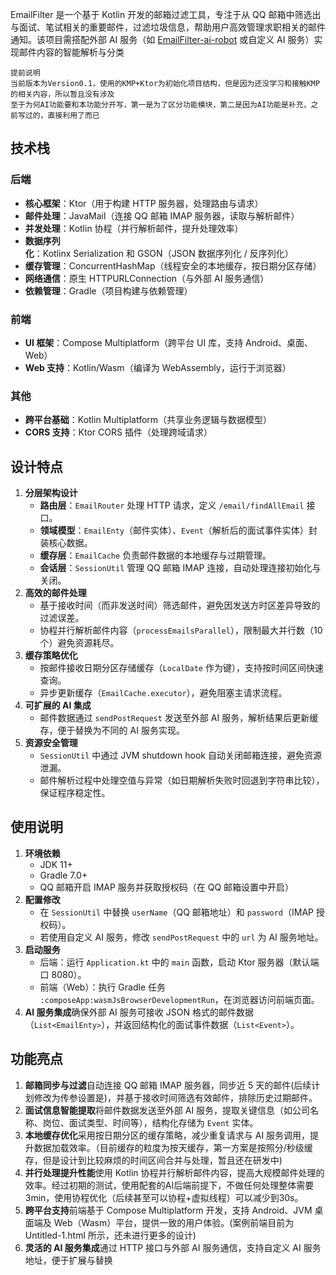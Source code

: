 EmailFilter 是一个基于 Kotlin 开发的邮箱过滤工具，专注于从 QQ 邮箱中筛选出与面试、笔试相关的重要邮件，过滤垃圾信息，帮助用户高效管理求职相关的邮件通知。该项目需搭配外部 AI 服务（如 [EmailFilter-ai-robot](https://github.com/NBHZW/EmailFilter-ai-robot) 或自定义 AI 服务）实现邮件内容的智能解析与分类

```
提前说明
当前版本为Version0.1，使用的KMP+Ktor为初始化项目结构，但是因为还没学习和接触KMP的相关内容，所以暂且没有涉及
至于为何AI功能要和本功能分开写，第一是为了区分功能模块，第二是因为AI功能是补充，之前写过的，直接利用了而已
```



## 技术栈

### 后端

- **核心框架**：Ktor（用于构建 HTTP 服务器，处理路由与请求）
- **邮件处理**：JavaMail（连接 QQ 邮箱 IMAP 服务器，读取与解析邮件）
- **并发处理**：Kotlin 协程（并行解析邮件，提升处理效率）
- **数据序列化**：Kotlinx Serialization 和 GSON（JSON 数据序列化 / 反序列化）
- **缓存管理**：ConcurrentHashMap（线程安全的本地缓存，按日期分区存储）
- **网络通信**：原生 HTTPURLConnection（与外部 AI 服务通信）
- **依赖管理**：Gradle（项目构建与依赖管理）

### 前端

- **UI 框架**：Compose Multiplatform（跨平台 UI 库，支持 Android、桌面、Web）
- **Web 支持**：Kotlin/Wasm（编译为 WebAssembly，运行于浏览器）

### 其他

- **跨平台基础**：Kotlin Multiplatform（共享业务逻辑与数据模型）
- **CORS 支持**：Ktor CORS 插件（处理跨域请求）

## 设计特点

1. **分层架构设计**
   - **路由层**：`EmailRouter` 处理 HTTP 请求，定义 `/email/findAllEmail` 接口。
   - **领域模型**：`EmailEnty`（邮件实体）、`Event`（解析后的面试事件实体）封装核心数据。
   - **缓存层**：`EmailCache` 负责邮件数据的本地缓存与过期管理。
   - **会话层**：`SessionUtil` 管理 QQ 邮箱 IMAP 连接，自动处理连接初始化与关闭。
2. **高效的邮件处理**
   - 基于接收时间（而非发送时间）筛选邮件，避免因发送方时区差异导致的过滤误差。
   - 协程并行解析邮件内容（`processEmailsParallel`），限制最大并行数（10 个）避免资源耗尽。
3. **缓存策略优化**
   - 按邮件接收日期分区存储缓存（`LocalDate` 作为键），支持按时间区间快速查询。
   - 异步更新缓存（`EmailCache.executor`），避免阻塞主请求流程。
4. **可扩展的 AI 集成**
   - 邮件数据通过 `sendPostRequest` 发送至外部 AI 服务，解析结果后更新缓存，便于替换为不同的 AI 服务实现。
5. **资源安全管理**
   - `SessionUtil` 中通过 JVM shutdown hook 自动关闭邮箱连接，避免资源泄漏。
   - 邮件解析过程中处理空值与异常（如日期解析失败时回退到字符串比较），保证程序稳定性。

## 使用说明

1. **环境依赖**
   - JDK 11+
   - Gradle 7.0+
   - QQ 邮箱开启 IMAP 服务并获取授权码（在 QQ 邮箱设置中开启）
2. **配置修改**
   - 在 `SessionUtil` 中替换 `userName`（QQ 邮箱地址）和 `password`（IMAP 授权码）。
   - 若使用自定义 AI 服务，修改 `sendPostRequest` 中的 `url` 为 AI 服务地址。
3. **启动服务**
   - 后端：运行 `Application.kt` 中的 `main` 函数，启动 Ktor 服务器（默认端口 8080）。
   - 前端（Web）：执行 Gradle 任务 `:composeApp:wasmJsBrowserDevelopmentRun`，在浏览器访问前端页面。
4. **AI 服务集成**确保外部 AI 服务可接收 JSON 格式的邮件数据（`List<EmailEnty>`），并返回结构化的面试事件数据（`List<Event>`）。

## 功能亮点

1. **邮箱同步与过滤**自动连接 QQ 邮箱 IMAP 服务器，同步近 5 天的邮件(后续计划修改为传参设置是)，并基于接收时间筛选有效邮件，排除历史过期邮件。
2. **面试信息智能提取**将邮件数据发送至外部 AI 服务，提取关键信息（如公司名称、岗位、面试类型、时间等），结构化存储为 `Event` 实体。
3. **本地缓存优化**采用按日期分区的缓存策略，减少重复请求与 AI 服务调用，提升数据加载效率。（目前缓存的粒度为按天缓存，第一方案是按照分/秒级缓存，但是设计到比较麻烦的时间区间合并与处理，暂且还在研发中)
4. **并行处理提升性能**使用 Kotlin 协程并行解析邮件内容，提高大规模邮件处理的效率。经过初期的测试，使用配套的AI后端前提下，不做任何处理整体需要3min，使用协程优化（后续甚至可以协程+虚拟线程）可以减少到30s。
5. **跨平台支持**前端基于 Compose Multiplatform 开发，支持 Android、JVM 桌面端及 Web（Wasm）平台，提供一致的用户体验。(案例前端目前为Untitled-1.html 所示，还未进行更多的设计)
6. **灵活的 AI 服务集成**通过 HTTP 接口与外部 AI 服务通信，支持自定义 AI 服务地址，便于扩展与替换

## 

